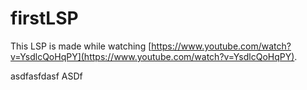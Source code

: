 # firstLSP

This LSP is made while watching [https://www.youtube.com/watch?v=YsdlcQoHqPY](https://www.youtube.com/watch?v=YsdlcQoHqPY).

asdfasfdasf
ASDf
